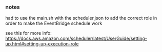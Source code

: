 ### notes


had to use the main.sh with the scheduler.json to add the correct role in order to make the EventBridge schedule work

see this for more info:
https://docs.aws.amazon.com/scheduler/latest/UserGuide/setting-up.html#setting-up-execution-role
